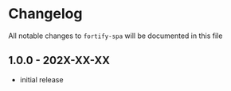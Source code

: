 # Changelog

All notable changes to `fortify-spa` will be documented in this file

## 1.0.0 - 202X-XX-XX

- initial release
